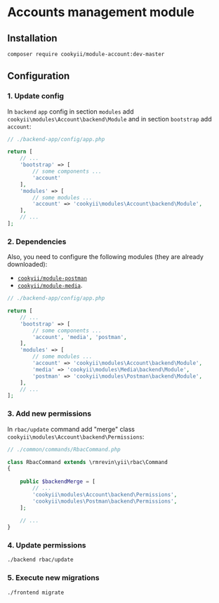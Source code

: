 Accounts management module
=========================

Installation
------------

```bash
composer require cookyii/module-account:dev-master
```

Configuration
-------------

### 1. Update config
In `backend` `app` config 
in section `modules` add `cookyii\modules\Account\backend\Module`
and in section `bootstrap` add `account`:
```php
// ./backend-app/config/app.php

return [
    // ...
    'bootstrap' => [
        // some components ...
        'account'
    ],
    'modules' => [
        // some modules ...
        'account' => 'cookyii\modules\Account\backend\Module',
    ],
    // ...
];
```

### 2. Dependencies
Also, you need to configure the following modules (they are already downloaded):

* [`cookyii/module-postman`](https://github.com/cookyii/module-postman)
* [`cookyii/module-media`](https://github.com/cookyii/module-media).

```php
// ./backend-app/config/app.php

return [
    // ...
    'bootstrap' => [
        // some components ...
        'account', 'media', 'postman',
    ],
    'modules' => [
        // some modules ...
        'account' => 'cookyii\modules\Account\backend\Module',
        'media' => 'cookyii\modules\Media\backend\Module',
        'postman' => 'cookyii\modules\Postman\backend\Module',
    ],
    // ...
];
```

### 3. Add new permissions
In `rbac/update` command add "merge" class `cookyii\modules\Account\backend\Permissions`:
```php
// ./common/commands/RbacCommand.php

class RbacCommand extends \rmrevin\yii\rbac\Command
{
    
    public $backendMerge = [
        // ...
        'cookyii\modules\Account\backend\Permissions',
        'cookyii\modules\Postman\backend\Permissions',
    ];
    
    // ...
}

```

### 4. Update permissions
```bash
./backend rbac/update
```

### 5. Execute new migrations
```bash
./frontend migrate
```

